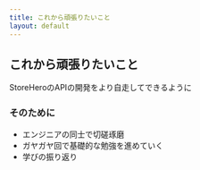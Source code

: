 ```yaml
---
title: これから頑張りたいこと
layout: default
---
```


## これから頑張りたいこと

StoreHeroのAPIの開発をより自走してできるように

### そのために

- エンジニアの同士で切磋琢磨
- ガヤガヤ回で基礎的な勉強を進めていく
- 学びの振り返り
